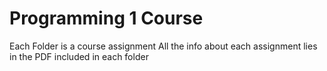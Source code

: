 # Programming 1 Course
Each Folder is a course assignment
All the info about each assignment lies in the PDF included in each folder
